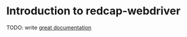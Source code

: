 # Introduction to redcap-webdriver

TODO: write [great documentation](http://jacobian.org/writing/what-to-write/)
